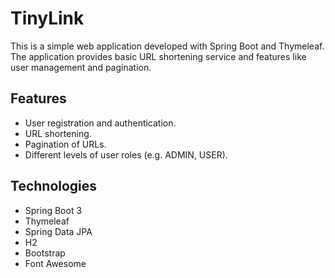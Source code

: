 # TinyLink

This is a simple web application developed with Spring Boot and Thymeleaf. The application provides basic URL shortening service and features like user management and pagination.

## Features

- User registration and authentication.
- URL shortening.
- Pagination of URLs.
- Different levels of user roles (e.g. ADMIN, USER).

## Technologies

- Spring Boot 3
- Thymeleaf
- Spring Data JPA
- H2
- Bootstrap
- Font Awesome

